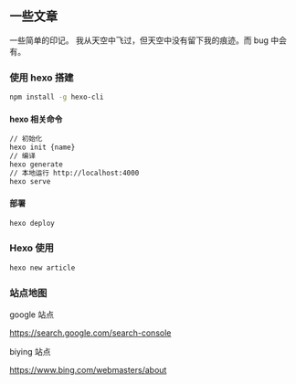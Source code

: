 ## 一些文章

一些简单的印记。
我从天空中飞过，但天空中没有留下我的痕迹。而 bug 中会有。

### 使用 hexo 搭建

```bash
npm install -g hexo-cli
```

#### hexo 相关命令

```bash
// 初始化
hexo init {name}
// 编译
hexo generate
// 本地运行 http://localhost:4000
hexo serve
```

#### 部署

```bash
hexo deploy
```

### Hexo 使用

```bash
hexo new article
```

### 站点地图

google 站点

https://search.google.com/search-console

biying 站点

https://www.bing.com/webmasters/about
